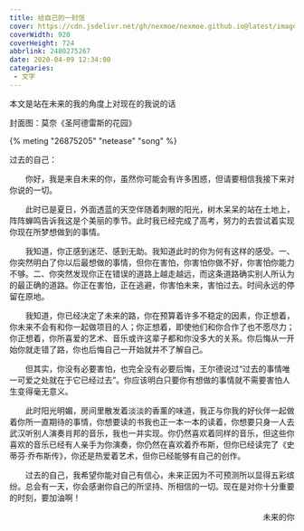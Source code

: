 ```yaml
---
title: 给自己的一封信
cover: https://cdn.jsdelivr.net/gh/nexmoe/nexmoe.github.io@latest/images/cover/compress/v2-ede211d2540a4da19a9bc2fbab56b149_r-2.jpg
coverWidth: 920
coverHeight: 724
abbrlink: 2480275267
date: 2020-04-09 12:34:00
categaries:
 - 文字
---
```


本文是站在未来的我的角度上对现在的我说的话

<!--more-->


封面图：莫奈《圣阿德雷斯的花园》

{% meting "26875205" "netease" "song" %}

过去的自己：

　　你好，我是来自未来的你，虽然你可能会有许多困惑，但请要相信我接下来对你说的一切。

　　此时已是夏日，外面透蓝的天空伴随着刺眼的阳光，树木呆呆的站在土地上，阵阵蝉鸣告诉我这是个美丽的季节。此时我已经完成了高考，努力的去尝试着实现你现在所梦想做到的事情。

　　我知道，你正感到迷茫、感到无助。我知道此时的你为何有这样的感受。一、你突然明白了你以后最想做的事情，但你在害怕，你害怕你做不好，你害怕你能力不够。二、你突然发现你正在错误的道路上越走越远，而这条道路确实别人所认为的最正确的道路。你正在害怕，正在逃避，你害怕未来，害怕过去。时间永远的停留在原地。

　　我知道，你已经决定了未来的路，你在预算着许多不稳定的因素，你正想着，你未来不会有和你一起做项目的人；你正想着，即使他们和你合作了也不愿尽力；你正想着，你所喜爱的艺术、音乐或许这辈子都和你没多大的关系。你后悔从一开始你就走错了路，你也后悔自己一开始就并不了解自己。

　　但其实，你没有必要害怕，也完全没有必要后悔，王尔德说过“过去的事情唯一可爱之处就在于它已经过去”。你应该明白只要你有想做的事情就不需要害怕人生变得毫无意义。

　　此时阳光明媚，房间里散发着淡淡的香薰的味道，我正与你我的好伙伴一起做着你所一直期待的事情，你想要读的书我也正一本一本的读着，你想要只身一人去武汉听别人演奏肖邦的音乐，我也一并实现。你仍然喜欢着同样的音乐，但这些你喜欢的音乐已经有人亲手为你演奏，你仍然在喜欢着乔布斯，但你已经读完了《史蒂芬·乔布斯传》，你还是热爱着艺术，但你已经能够有自己的创作。

　　过去的自己，我希望你能对自己有信心，未来正因为不可预测所以显得五彩缤纷。总会有一天，你会感谢你自己的所坚持、所相信的一切。现在是对你十分重要的时刻，要加油啊！

<span style="text-align:right;display:block;">未来的你</span>
